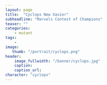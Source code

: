 ```yaml
---
layout: page
title:  "Cyclops New Xavier"
subheadline: "Marvels Contest of Champions"
teaser: ""
categories:
    - mutant
tags:
    -
image:
   thumb: "/portrait/cyclops.png"
header:
    image_fullwidth: "/banner/cyclops.jpg"
    caption: 
    caption_url:    
character: "cyclops"
---
```

